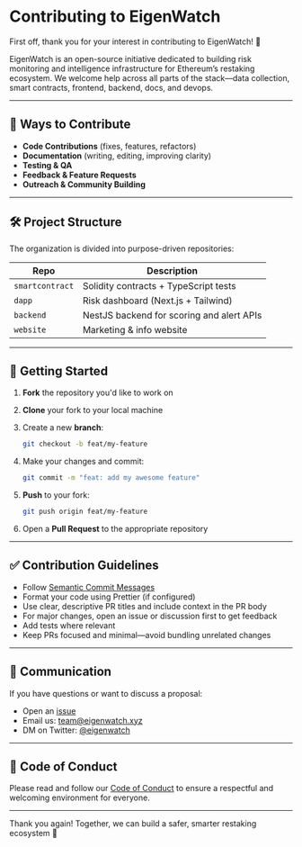 # Contributing to EigenWatch

First off, thank you for your interest in contributing to EigenWatch! 🚀

EigenWatch is an open-source initiative dedicated to building risk monitoring and intelligence infrastructure for Ethereum’s restaking ecosystem. We welcome help across all parts of the stack—data collection, smart contracts, frontend, backend, docs, and devops.

---

## 🧰 Ways to Contribute

- **Code Contributions** (fixes, features, refactors)
- **Documentation** (writing, editing, improving clarity)
- **Testing & QA**
- **Feedback & Feature Requests**
- **Outreach & Community Building**

---

## 🛠️ Project Structure

The organization is divided into purpose-driven repositories:

| Repo | Description |
|------|-------------|
| `smartcontract` | Solidity contracts + TypeScript tests |
| `dapp` | Risk dashboard (Next.js + Tailwind) |
| `backend` | NestJS backend for scoring and alert APIs |
| `website` | Marketing & info website |

---

## 🚀 Getting Started

1. **Fork** the repository you'd like to work on
2. **Clone** your fork to your local machine
3. Create a new **branch**:
   ```bash
   git checkout -b feat/my-feature
   ````

4. Make your changes and commit:

   ```bash
   git commit -m "feat: add my awesome feature"
   ```
5. **Push** to your fork:

   ```bash
   git push origin feat/my-feature
   ```
6. Open a **Pull Request** to the appropriate repository

---

## ✅ Contribution Guidelines

* Follow [Semantic Commit Messages](https://www.conventionalcommits.org/en/v1.0.0/)
* Format your code using Prettier (if configured)
* Use clear, descriptive PR titles and include context in the PR body
* For major changes, open an issue or discussion first to get feedback
* Add tests where relevant
* Keep PRs focused and minimal—avoid bundling unrelated changes

---

## 💬 Communication

If you have questions or want to discuss a proposal:

* Open an [issue](https://github.com/EigenWatch)
* Email us: [team@eigenwatch.xyz](mailto:team@eigenwatch.xyz)
* DM on Twitter: [@eigenwatch](https://twitter.com/eigenwatch)

---

## 🤝 Code of Conduct

Please read and follow our [Code of Conduct](./CODE_OF_CONDUCT.md) to ensure a respectful and welcoming environment for everyone.

---

Thank you again! Together, we can build a safer, smarter restaking ecosystem 💙
